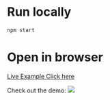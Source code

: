 # Run locally
`npm start`

# Open in browser
[Live Example Click here](http://gwmaster.byethost32.com/redux-saga-worker-example/)

Check out the demo:
![](http://g.recordit.co/hqYTQFzZZJ.gif)